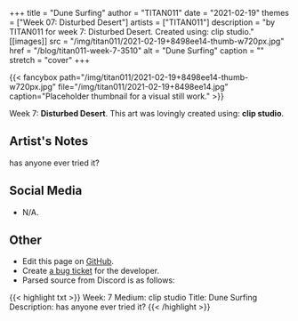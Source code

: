 +++
title =       "Dune Surfing"
author =      "TITAN011"
date =        "2021-02-19"
themes =      ["Week 07: Disturbed Desert"]
artists =     ["TITAN011"]
description = "by TITAN011 for week 7: Disturbed Desert. Created using: clip studio."
[[images]]
      src = "/img/titan011/2021-02-19+8498ee14-thumb-w720px.jpg"
      href = "/blog/titan011-week-7-3510"
      alt = "Dune Surfing"
      caption = ""
      stretch = "cover"
+++

{{< fancybox path="/img/titan011/2021-02-19+8498ee14-thumb-w720px.jpg" file="/img/titan011/2021-02-19+8498ee14.jpg" caption="Placeholder thumbnail for a visual still work." >}}


Week 7: **Disturbed Desert**. This art was lovingly created using: **clip studio**.

## Artist's Notes

has anyone ever tried it?

## Social Media

- N/A.

## Other

- Edit this page on [GitHub](https://github.com/teaminkling/web-refresh/edit/main/content/blog/titan011-week-7-3510.md).
- Create [a bug ticket](https://github.com/teaminkling/web-refresh/issues/new?assignees=&labels=bug&template=problem-report.md&title=) for the developer.
- Parsed source from Discord is as follows:

{{< highlight txt >}}
Week: 7
Medium: clip studio
Title: Dune Surfing
Description: has anyone ever tried it? 
{{< /highlight >}}